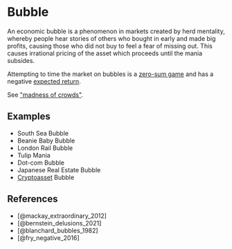 # Bubble

An economic bubble is a phenomenon in markets created by herd mentality, whereby people hear stories of others who bought in early and made big profits, causing those who did not buy to feel a fear of missing out. This causes irrational pricing of the asset which proceeds until the mania subsides.

Attempting to time the market on bubbles is a [zero-sum game](zero-sum-game.md) and has a negative [expected return](expected-return.md).

See ["madness of crowds"](madness-crowds.md).

## Examples

* South Sea Bubble
* Beanie Baby Bubble
* London Rail Bubble
* Tulip Mania
* Dot-com Bubble
* Japanese Real Estate Bubble
* [Cryptoasset](cryptoasset.md) Bubble

## References
* [@mackay_extraordinary_2012]
* [@bernstein_delusions_2021]
* [@blanchard_bubbles_1982]
* [@fry_negative_2016]